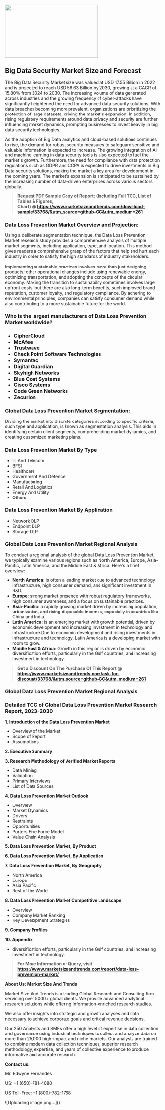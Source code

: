 <p><img class="alignnone size-medium wp-image-20088" src="https://ffe5etoiles.com/wp-content/uploads/2024/12/MST1-300x171.png" alt="" width="300" height="171" /></p><h2>Big Data Security Market Size and Forecast</h2><p>The Big Data Security Market size was valued at USD 17.55 Billion in 2022 and is projected to reach USD 56.63 Billion by 2030, growing at a CAGR of 15.80% from 2024 to 2030. The increasing volume of data generated across industries and the growing frequency of cyber-attacks have significantly heightened the need for advanced data security solutions. With data breaches becoming more prevalent, organizations are prioritizing the protection of large datasets, driving the market's expansion. In addition, rising regulatory requirements around data privacy and security are further influencing market dynamics, prompting businesses to invest heavily in big data security technologies.</p><p>As the adoption of Big Data analytics and cloud-based solutions continues to rise, the demand for robust security measures to safeguard sensitive and valuable information is expected to increase. The growing integration of AI and machine learning in data security tools is also expected to fuel the market's growth. Furthermore, the need for compliance with data protection regulations such as GDPR and CCPA is expected to drive investments in Big Data security solutions, making the market a key area for development in the coming years. The market's expansion is anticipated to be sustained by the increasing number of data-driven enterprises across various sectors globally.</p></p><blockquote id="" class=""><strong>Request PDF Sample Copy of Report: (Including Full TOC, List of Tables &amp; Figures, Chart)&nbsp;@&nbsp;<strong><a href="https://www.marketsizeandtrends.com/download-sample/33768/&utm_source=github-GC&utm_medium=261" target="_blank">https://www.marketsizeandtrends.com/download-sample/33768/&utm_source=github-GC&utm_medium=261</a></strong></strong></blockquote><h3 id="" class="">Data Loss Prevention Market&nbsp;Overview and Projection:</h3><p id="" class="">Using a deliberate segmentation technique, the Data Loss Prevention Market research study provides a comprehensive analysis of multiple market segments, including application, type, and location. This method gives readers a comprehensive grasp of the factors that help and hurt each industry in order to satisfy the high standards of industry stakeholders. <br /> <br />Implementing sustainable practices involves more than just designing products; other operational changes include using renewable energy, optimizing transportation, and adopting the concepts of the circular economy. Making the transition to sustainability sometimes involves large upfront costs, but there are also long-term benefits, such improved brand reputation, customer loyalty, and regulatory compliance. By adhering to environmental principles, companies can satisfy consumer demand while also contributing to a more sustainable future for the world.</p><h3 id="" class="">Who is the largest manufacturers of&nbsp;Data Loss Prevention Market worldwide?</h3><h3 class=""><p><ul><li>CipherCloud </li><li> McAfee </li><li> Trustwave </li><li> Check Point Software Technologies </li><li> Symantec </li><li> Digital Guardian </li><li> Skyhigh Networks </li><li> Blue Coat Systems </li><li> Cisco Systems </li><li> Code Green Networks </li><li> Zecurion</li></ul></p></h3><h3 id="" class="">Global&nbsp;Data Loss Prevention Market Segmentation:</h3><p id="" class="">Dividing the market into discrete categories according to specific criteria, such type and application, is known as segmentation analysis. This aids in identifying certain client segments, comprehending market dynamics, and creating customized marketing plans.</p><h3 id="" class="">Data Loss Prevention Market&nbsp;By Type</h3><p><p><ul><li>IT And Telecom </li><li> BFSI </li><li> Healthcare </li><li> Government And Defence </li><li> Manufacturing </li><li> Retail And Logistics </li><li> Energy And Utility </li><li> Others</p></li></ul></p></p><h3 id="" class="">Data Loss Prevention Market&nbsp;By Application</h3><p class=""><p><ul><li>Network DLP </li><li> Endpoint DLP </li><li> Storage DLP</li></ul></p></p><h3 id="" class="">Global Data Loss Prevention Market Regional Analysis</h3><p id="" class="">To conduct a regional analysis of the global Data Loss Prevention Market, we typically examine various regions such as North America, Europe, Asia-Pacific, Latin America, and the Middle East &amp; Africa. Here's a brief overview:</p><ul><li><strong>North America</strong>: is often a leading market due to advanced technology infrastructure, high consumer demand, and significant investment in R&amp;D.</li><li><strong>Europe</strong>: strong market presence with robust regulatory frameworks, high consumer awareness, and a focus on sustainable practices.</li><li><strong>Asia-Pacific</strong>: a rapidly growing market driven by increasing population, urbanization, and rising disposable incomes, especially in countries like China and India.</li><li><strong>Latin America</strong>: is an emerging market with growth potential, driven by economic development and increasing investment in technology and infrastructure.Due to economic development and rising investments in infrastructure and technology, Latin America is a developing market with room to grow.</li><li><strong>Middle East &amp; Africa</strong>: Growth in this region is driven by economic diversification efforts, particularly in the Gulf countries, and increasing investment in technology.</li></ul><blockquote id="" class=""><strong>Get a Discount On The Purchase Of This Report @ <strong><a href="https://www.marketsizeandtrends.com/ask-for-discount/33768/&utm_source=github-GC&utm_medium=261" target="_blank">https://www.marketsizeandtrends.com/ask-for-discount/33768/&utm_source=github-GC&utm_medium=261</a></strong></strong></blockquote><h3 id="" class="">Global Data Loss Prevention Market Regional Analysis</h3><h3 id="" class="">Detailed TOC of Global Data Loss Prevention Market Research Report, 2023-2030</h3><p id="" class=""><strong>1. Introduction of the Data Loss Prevention Market</strong></p><ul><li>Overview of the Market</li><li>Scope of Report</li><li>Assumptions</li></ul><p id="" class=""><strong>2. Executive Summary</strong></p><p id="" class=""><strong>3. Research Methodology of Verified Market Reports</strong></p><ul><li>Data Mining</li><li>Validation</li><li>Primary Interviews</li><li>List of Data Sources</li></ul><p id="" class=""><strong>4. Data Loss Prevention Market Outlook</strong></p><ul><li>Overview</li><li>Market Dynamics</li><li>Drivers</li><li>Restraints</li><li>Opportunities</li><li>Porters Five Force Model</li><li>Value Chain Analysis</li></ul><p id="" class=""><strong>5. Data Loss Prevention Market, By Product</strong></p><p id="" class=""><strong>6. Data Loss Prevention Market, By Application</strong></p><p id="" class=""><strong>7. Data Loss Prevention Market, By Geography</strong></p><ul><li>North America</li><li>Europe</li><li>Asia Pacific</li><li>Rest of the World</li></ul><p id="" class=""><strong>8. Data Loss Prevention Market Competitive Landscape</strong></p><ul><li>Overview</li><li>Company Market Ranking</li><li>Key Development Strategies</li></ul><p id="" class=""><strong>9. Company Profiles</strong></p><p id="" class=""><strong>10. Appendix</strong></p><ul><li>diversification efforts, particularly in the Gulf countries, and increasing investment in technology.</li></ul><blockquote id="" class=""><strong>For More Information or Query, visit <strong><strong><a href="https://www.marketsizeandtrends.com/report/data-loss-prevention-market/" target="_blank">https://www.marketsizeandtrends.com/report/data-loss-prevention-market/</a></strong></strong></strong></blockquote><p id="" class=""><strong>About Us: Market Size And Trends</strong></p><p id="" class="">Market Size And Trends is a leading Global Research and Consulting firm servicing over 5000+ global clients. We provide advanced analytical research solutions while offering information-enriched research studies.</p><p id="" class="">We also offer insights into strategic and growth analyses and data necessary to achieve corporate goals and critical revenue decisions.</p><p id="" class="">Our 250 Analysts and SMEs offer a high level of expertise in data collection and governance using industrial techniques to collect and analyze data on more than 25,000 high-impact and niche markets. Our analysts are trained to combine modern data collection techniques, superior research methodology, expertise, and years of collective experience to produce informative and accurate research.</p><p id="" class=""><strong>Contact us:</strong></p><p id="" class="">Mr. Edwyne Fernandes</p><p id="" class="">US: +1 (650)-781-4080</p><p id="" class="">US Toll-Free: +1 (800)-782-1768</p>
![Uploading image.png…]()
